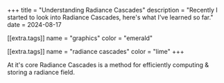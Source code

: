 +++
title = "Understanding Radiance Cascades"
description = "Recently I started to look into Radiance Cascades, here's what I've learned so far."
date = 2024-08-17

[[extra.tags]]
name = "graphics"
color = "emerald"

[[extra.tags]]
name = "radiance cascades"
color = "lime"
+++

At it's core Radiance Cascades is a method for efficiently computing & storing a radiance field.
